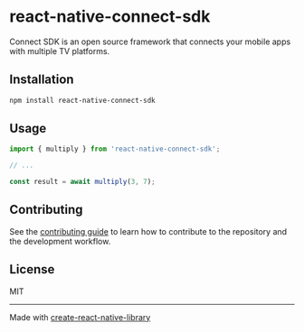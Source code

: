 # react-native-connect-sdk

Connect SDK is an open source framework that connects your mobile apps with multiple TV platforms. 

## Installation

```sh
npm install react-native-connect-sdk
```

## Usage

```js
import { multiply } from 'react-native-connect-sdk';

// ...

const result = await multiply(3, 7);
```

## Contributing

See the [contributing guide](CONTRIBUTING.md) to learn how to contribute to the repository and the development workflow.

## License

MIT

---

Made with [create-react-native-library](https://github.com/callstack/react-native-builder-bob)
